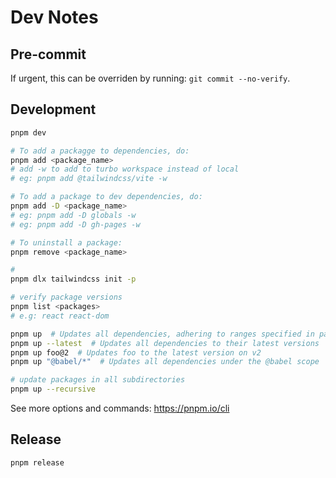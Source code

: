 # Dev Notes

## Pre-commit

If urgent, this can be overriden by running: `git commit --no-verify`.

## Development

```bash
pnpm dev

# To add a packagge to dependencies, do:
pnpm add <package_name>
# add -w to add to turbo workspace instead of local
# eg: pnpm add @tailwindcss/vite -w

# To add a package to dev dependencies, do:
pnpm add -D <package_name>
# eg: pnpm add -D globals -w
# eg: pnpm add -D gh-pages -w

# To uninstall a package:
pnpm remove <package_name>

#
pnpm dlx tailwindcss init -p

# verify package versions
pnpm list <packages>
# e.g: react react-dom

pnpm up  # Updates all dependencies, adhering to ranges specified in package.json
pnpm up --latest  # Updates all dependencies to their latest versions
pnpm up foo@2  # Updates foo to the latest version on v2
pnpm up "@babel/*"  # Updates all dependencies under the @babel scope

# update packages in all subdirectories
pnpm up --recursive
```

See more options and commands: <https://pnpm.io/cli>

## Release

```bash
pnpm release
```
